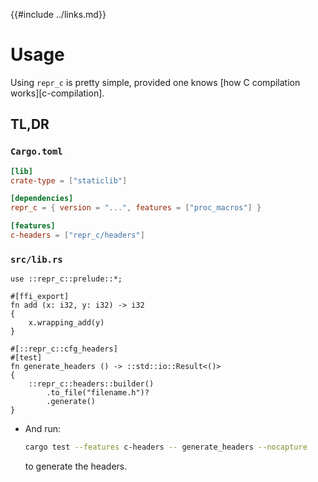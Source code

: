 {{#include ../links.md}}

# Usage

Using `repr_c` is pretty simple, provided one knows [how C compilation
works][c-compilation].

## TL,DR

### `Cargo.toml`

```toml
[lib]
crate-type = ["staticlib"]

[dependencies]
repr_c = { version = "...", features = ["proc_macros"] }

[features]
c-headers = ["repr_c/headers"]
```

### `src/lib.rs`

```rust,noplaypen
use ::repr_c::prelude::*;

#[ffi_export]
fn add (x: i32, y: i32) -> i32
{
    x.wrapping_add(y)
}

#[::repr_c::cfg_headers]
#[test]
fn generate_headers () -> ::std::io::Result<()>
{
    ::repr_c::headers::builder()
        .to_file("filename.h")?
        .generate()
}
```

  - And run:

    ```bash
    cargo test --features c-headers -- generate_headers --nocapture
    ```

    to generate the headers.
